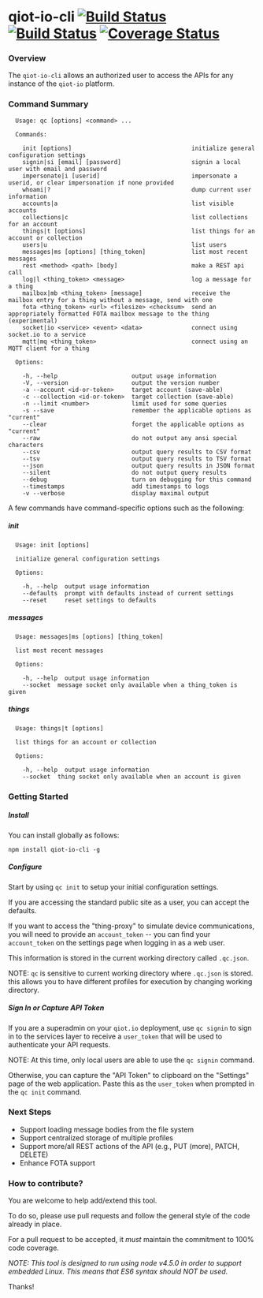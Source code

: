 # qiot-io-cli [![Build Status](https://circleci.com/gh/QuantumIOT/qiot-io-cli/tree/master.svg?style=shield&circle-token=431c98e778c22a698cdb6e5aa88b897ba1e95796)](https://circleci.com/gh/QuantumIOT/qiot-io-cli) [![Build Status](https://travis-ci.org/QuantumIOT/qiot-io-cli.svg?branch=master)](https://travis-ci.org/QuantumIOT/qiot-io-cli) [![Coverage Status](https://coveralls.io/repos/github/QuantumIOT/qiot-io-cli/badge.svg?branch=master)](https://coveralls.io/github/QuantumIOT/qiot-io-cli?branch=master)



### Overview
The `qiot-io-cli` allows an authorized user to access the APIs for any instance of the `qiot-io` platform.

### Command Summary

```
  Usage: qc [options] <command> ...

  Commands:

    init [options]                                  initialize general configuration settings
    signin|si [email] [password]                    signin a local user with email and password
    impersonate|i [userid]                          impersonate a userid, or clear impersonation if none provided
    whoami|?                                        dump current user information
    accounts|a                                      list visible accounts
    collections|c                                   list collections for an account
    things|t [options]                              list things for an account or collection
    users|u                                         list users
    messages|ms [options] [thing_token]             list most recent messages
    rest <method> <path> [body]                     make a REST api call
    log|l <thing_token> <message>                   log a message for a thing
    mailbox|mb <thing_token> [message]              receive the mailbox entry for a thing without a message, send with one
    fota <thing_token> <url> <filesize> <checksum>  send an appropriately formatted FOTA mailbox message to the thing (experimental)
    socket|io <service> <event> <data>              connect using socket.io to a service
    mqtt|mq <thing_token>                           connect using an MQTT client for a thing

  Options:

    -h, --help                     output usage information
    -V, --version                  output the version number
    -a --account <id-or-token>     target account (save-able)
    -c --collection <id-or-token>  target collection (save-able)
    -n --limit <number>            limit used for some queries
    -s --save                      remember the applicable options as "current"
    --clear                        forget the applicable options as "current"
    --raw                          do not output any ansi special characters
    --csv                          output query results to CSV format
    --tsv                          output query results to TSV format
    --json                         output query results in JSON format
    --silent                       do not output query results
    --debug                        turn on debugging for this command
    --timestamps                   add timestamps to logs
    -v --verbose                   display maximal output
```

A few commands have command-specific options such as the following:

##### init

```
  Usage: init [options]

  initialize general configuration settings

  Options:

    -h, --help  output usage information
    --defaults  prompt with defaults instead of current settings
    --reset     reset settings to defaults
```

##### messages
```
  Usage: messages|ms [options] [thing_token]

  list most recent messages

  Options:

    -h, --help  output usage information
    --socket  message socket only available when a thing_token is given
```

##### things
```
  Usage: things|t [options]

  list things for an account or collection

  Options:

    -h, --help  output usage information
    --socket  thing socket only available when an account is given
```

### Getting Started

##### Install

You can install globally as follows:

```
npm install qiot-io-cli -g
```

##### Configure

Start by using `qc init` to setup your initial configuration settings.

If you are accessing the standard public site as a user, you can accept the defaults.

If you want to access the "thing-proxy" to simulate device communications,
you will need to provide an `account_token` --
you can find your `account_token` on the settings page when logging in as a web user.

This information is stored in the current working directory called `.qc.json`.

NOTE: `qc` is sensitive to current working directory where `.qc.json` is stored.
this allows you to have different profiles for execution by changing working directory.

##### Sign In or Capture API Token

If you are a superadmin on your `qiot.io` deployment,
use `qc signin` to sign in to the services layer to receive a `user_token` that will be used
to authenticate your API requests.

NOTE: At this time, only local users are able to use the `qc signin` command.

Otherwise, you can capture the "API Token" to clipboard on the "Settings" page of the web application.
Paste this as the `user_token` when prompted in the `qc init` command. 

### Next Steps

* Support loading message bodies from the file system
* Support centralized storage of multiple profiles
* Support more/all REST actions of the API (e.g., PUT (more), PATCH, DELETE)
* Enhance FOTA support

### How to contribute?

You are welcome to help add/extend this tool.

To do so, please use pull requests and follow the general style of the code already in place.

For a pull request to be accepted, it _must_ maintain the commitment to 100% code coverage.

_*NOTE*: This tool is designed to run using node v4.5.0 in order to support embedded Linux.
This means that *ES6 syntax* should *NOT* be used._

Thanks!